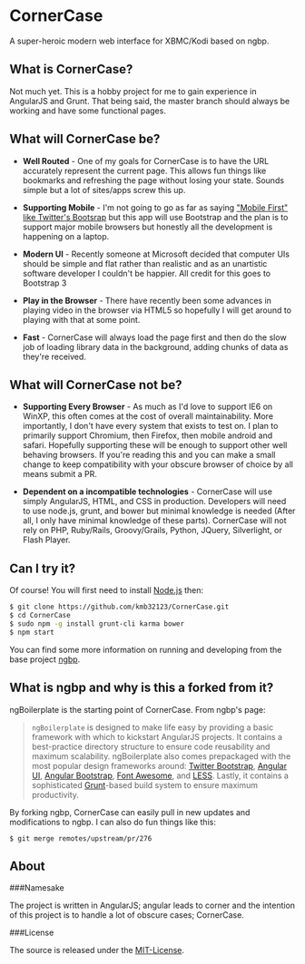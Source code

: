 # CornerCase

A super-heroic modern web interface for XBMC/Kodi based on ngbp.

What is CornerCase?
-------------------

Not much yet. This is a hobby project for me to gain experience in AngularJS and Grunt. That being said, the master branch should always be working and have some functional pages.

What will CornerCase be?
------------------------

 - **Well Routed** - One of my goals for CornerCase is to have the URL accurately represent the current page. This allows fun things like bookmarks and refreshing the page without losing your state. Sounds simple but a lot of sites/apps screw this up.

 - **Supporting Mobile** - I'm not going to go as far as saying ["Mobile First" like Twitter's Bootsrap](http://getbootstrap.com/) but this app will use Bootstrap and the plan is to support major mobile browsers but honestly all the development is happening on a laptop.

 - **Modern UI** - Recently someone at Microsoft decided that computer UIs should be simple and flat rather than realistic and as an unartistic software developer I couldn't be happier. All credit for this goes to Bootstrap 3
 
 - **Play in the Browser** - There have recently been some advances in playing video in the browser via HTML5 so hopefully I will get around to playing with that at some point.
 
 - **Fast** - CornerCase will always load the page first and then do the slow job of loading library data in the background, adding chunks of data as they're received.


What will CornerCase not be?
----------------------------

 - **Supporting Every Browser** - As much as I'd love to support IE6 on WinXP, this often comes at the cost of overall maintainability. More importantly, I don't have every system that exists to test on. I plan to primarily support Chromium, then Firefox, then mobile android and safari. Hopefully supporting these will be enough to support other well behaving browsers. If you're reading this and you can make a small change to keep compatibility with your obscure browser of choice by all means submit a PR.

 - **Dependent on a incompatible technologies** - CornerCase will use simply AngularJS, HTML, and CSS in production. Developers will need to use node.js, grunt, and bower but minimal knowledge is needed (After all, I only have minimal knowledge of these parts). CornerCase will not rely on PHP, Ruby/Rails, Groovy/Grails, Python, JQuery, Silverlight, or Flash Player.

Can I try it?
-------------

Of course! You will first need to install [Node.js](http://nodejs.org) then:

```sh
$ git clone https://github.com/kmb32123/CornerCase.git
$ cd CornerCase
$ sudo npm -g install grunt-cli karma bower
$ npm start
```

You can find some more information on running and developing from the base project [ngbp](https://github.com/ngbp/ngbp/blob/v0.3.2-release/README.md#detailed-installation).

What is ngbp and why is this a forked from it?
----------------------------------------------

ngBoilerplate is the starting point of CornerCase. From ngbp's page:

>`ngBoilerplate` is designed to make life easy by providing a basic framework
with which to kickstart AngularJS projects. It contains a best-practice
directory structure to ensure code reusability and maximum scalability.
ngBoilerplate also comes prepackaged with the most popular design frameworks
around: [Twitter Bootstrap](http://getbootstrap.com),
[Angular UI](http://angular-ui.github.io),
[Angular Bootstrap](http://angular-ui.github.io/bootstrap),
[Font Awesome](http://fortawesome.github.com/Font-Awesome), and
[LESS](http://lesscss.org). Lastly, it contains a sophisticated
[Grunt](http://gruntjs.org)-based build system to ensure maximum productivity.

By forking ngbp, CornerCase can easily pull in new updates and modifications to ngbp. I can also do fun things like this:

```
$ git merge remotes/upstream/pr/276
```

About
--------

###Namesake

The project is written in AngularJS; angular leads to corner and the intention of this project is to handle a lot of obscure cases; CornerCase.

###License

The source is released under the [MIT-License](http://opensource.org/licenses/MIT).
